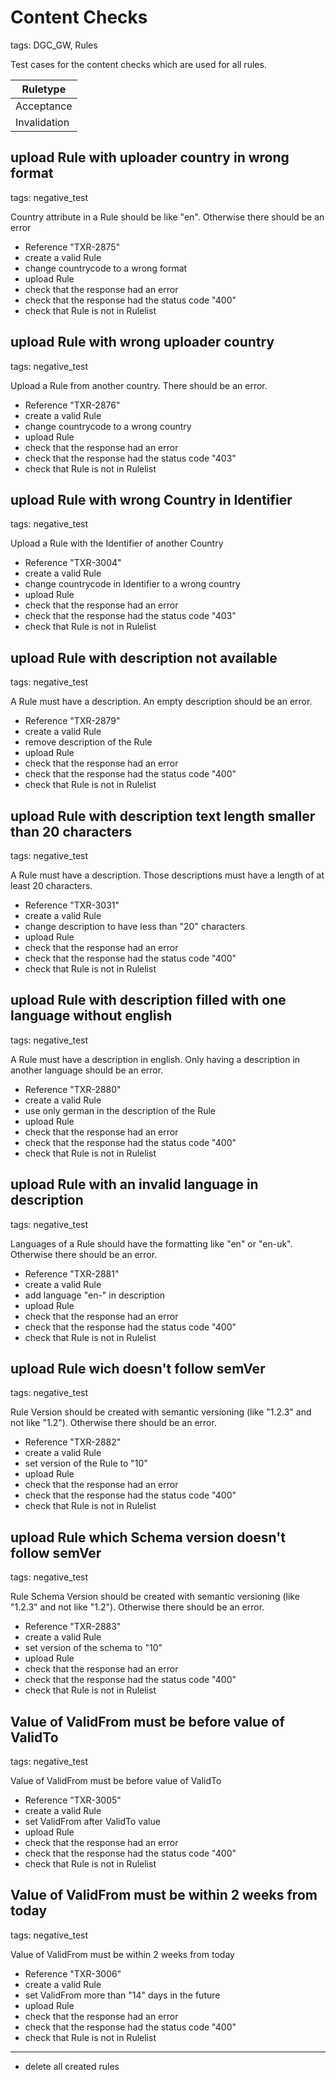 # Content Checks

tags: DGC_GW, Rules

Test cases for the content checks which are used for all rules.


   |Ruletype    |
   |------------|
   |Acceptance  |
   |Invalidation|

## upload Rule with uploader country in wrong format

tags: negative_test

Country attribute in a Rule should be like "en". Otherwise there should be an error

* Reference "TXR-2875"
* create a valid <Ruletype> Rule
* change countrycode to a wrong format
* upload Rule
* check that the response had an error
* check that the response had the status code "400"
* check that Rule is not in Rulelist

## upload Rule with wrong uploader country

tags: negative_test

Upload a Rule from another country. There should be an error.

* Reference "TXR-2876"
* create a valid <Ruletype> Rule
* change countrycode to a wrong country
* upload Rule
* check that the response had an error
* check that the response had the status code "403"
* check that Rule is not in Rulelist

## upload Rule with wrong Country in Identifier

tags: negative_test

Upload a Rule with the Identifier of another Country

* Reference "TXR-3004"
* create a valid <Ruletype> Rule
* change countrycode in Identifier to a wrong country
* upload Rule
* check that the response had an error
* check that the response had the status code "403"
* check that Rule is not in Rulelist

## upload Rule with description not available

tags: negative_test

A Rule must have a description. An empty description should be an error.

* Reference "TXR-2879"
* create a valid <Ruletype> Rule
* remove description of the Rule
* upload Rule
* check that the response had an error
* check that the response had the status code "400"
* check that Rule is not in Rulelist

## upload Rule with description text length smaller than 20 characters

tags: negative_test

A Rule must have a description. Those descriptions must have a length of at least 20 characters.

* Reference "TXR-3031"
* create a valid <Ruletype> Rule
* change description to have less than "20" characters
* upload Rule
* check that the response had an error
* check that the response had the status code "400"
* check that Rule is not in Rulelist

## upload Rule with description filled with one language without english

tags: negative_test

A Rule must have a description in english. Only having a description in another language should be an error.

* Reference "TXR-2880"
* create a valid <Ruletype> Rule
* use only german in the description of the Rule
* upload Rule
* check that the response had an error
* check that the response had the status code "400"
* check that Rule is not in Rulelist

## upload Rule with an invalid language in description

tags: negative_test

Languages of a Rule should have the formatting like "en" or "en-uk". Otherwise there should be an error.

* Reference "TXR-2881"
* create a valid <Ruletype> Rule
* add language "en-" in description
* upload Rule
* check that the response had an error
* check that the response had the status code "400"
* check that Rule is not in Rulelist

## upload Rule wich doesn't follow semVer

tags: negative_test

Rule Version should be created with semantic versioning (like "1.2.3" and not like "1.2"). Otherwise there should be an error.

* Reference "TXR-2882"
* create a valid <Ruletype> Rule
* set version of the Rule to "10"
* upload Rule
* check that the response had an error
* check that the response had the status code "400"
* check that Rule is not in Rulelist

## upload Rule which Schema version doesn't follow semVer

tags: negative_test

Rule Schema Version should be created with semantic versioning (like "1.2.3" and not like "1.2"). Otherwise there should be an error.

* Reference "TXR-2883"
* create a valid <Ruletype> Rule
* set version of the schema to "10"
* upload Rule
* check that the response had an error
* check that the response had the status code "400"
* check that Rule is not in Rulelist

## Value of ValidFrom must be before value of ValidTo

tags: negative_test

Value of ValidFrom must be before value of ValidTo

* Reference "TXR-3005"
* create a valid <Ruletype> Rule
* set ValidFrom after ValidTo value
* upload Rule
* check that the response had an error
* check that the response had the status code "400"
* check that Rule is not in Rulelist

## Value of ValidFrom must be within 2 weeks from today

tags: negative_test

Value of ValidFrom must be within 2 weeks from today

* Reference "TXR-3006"
* create a valid <Ruletype> Rule
* set ValidFrom more than "14" days in the future
* upload Rule
* check that the response had an error
* check that the response had the status code "400"
* check that Rule is not in Rulelist

___
* delete all created rules

